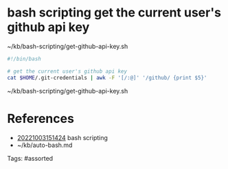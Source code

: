 # bash scripting get the current user's github api key
~/kb/bash-scripting/get-github-api-key.sh
```bash
#!/bin/bash

# get the current user's github api key
cat $HOME/.git-credentials | awk -F '[/:@]' '/github/ {print $5}'
```

~/kb/bash-scripting/get-github-api-key.sh
# References
- [20221003151424](/zet/20221003151424/README.md) bash scripting
- ~/kb/auto-bash.md

Tags:
    #assorted

